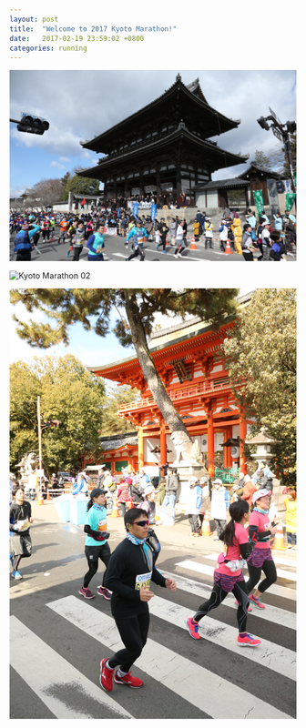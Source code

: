 ```yaml
---
layout: post
title:  "Welcome to 2017 Kyoto Marathon!"
date:   2017-02-19 23:59:02 +0800
categories: running
---
```


![Kyoto Marathon 01](./kyomarathon/11.jpg)

![Kyoto Marathon 02](./kyomarathon/12.jpg)

![Kyoto Marathon 03](./kyomarathon/13.jpg)
